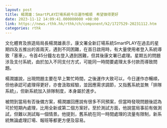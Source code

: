 ```yaml
---
layout: post
title: 楊潤雄：SmartPLAY訂場系統今日運作暢順　希望做得更好
date: 2023-11-12 14:09:41.000000000 +08:00
link: https://news.rthk.hk/rthk/ch/component/k2/1727529-20231112.htm
categories: rthk
---
```


文化體育及旅遊局局長楊潤雄表示，康文署全新訂場系統SmartPLAY在過去的星期四及五推出的首兩天，遇到不同困難，在首日啟用時，有大量使用者登入系統導致「塞車」，令首45分鐘左右登入遇到困難，但其後康文署已處理。星期五的問題涉及支付系統，由於加入不同支付方式，可能同一時間要處理太多付款而導致問題。

楊潤雄說，出現問題主要在早上繁忙時間，之後運作大致可以，今日運作亦暢順，但他承認可處理得更好，亦會汲取經驗，並因應需求調節，又指舊系統並無「排隊系統」，但新系統加入排隊制度，本身屬於進步。

被問到當局有否後備方案，楊潤雄回應說有很多不同預案，但當時發現問題後認為可於短期內處理，比用全新或第二個方案好。至於測試方面，他說當局事前有做測試，但難以測試每一個情景。他提到，舊系統在同一時間處理的流量有限制，新系統無論處理訂場、報班等都更方便及容易。
